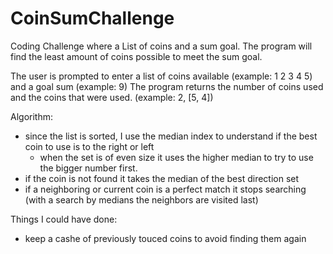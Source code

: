 # CoinSumChallenge
Coding Challenge where a List of coins and a sum goal.
The program will find the least amount of coins possible to meet the sum goal.

The user is prompted to enter a list of coins available (example: 1 2 3 4 5) and a goal sum (example: 9)
The program returns the number of coins used and the coins that were used. (example: 2, [5, 4])

Algorithm:
  - since the list is sorted, I use the median index to understand if the best coin to use is to the right or left
      - when the set is of even size it uses the higher median to try to use the bigger number first.
  - if the coin is not found it takes the median of the best direction set
  - if a neighboring or current coin is a perfect match it stops searching (with a search by medians the neighbors are visited last)

Things I could have done:
  - keep a cashe of previously touced coins to avoid finding them again 
